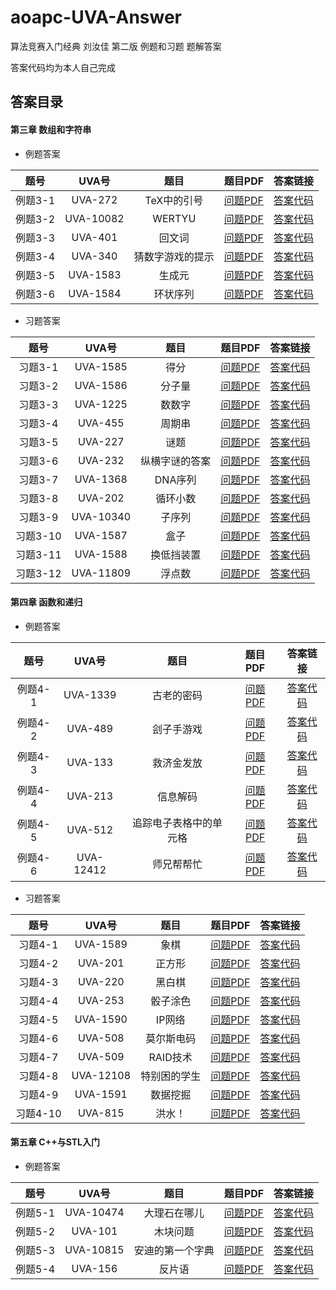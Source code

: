 # aoapc-UVA-Answer
算法竞赛入门经典 刘汝佳 第二版 例题和习题 题解答案

答案代码均为本人自己完成  

## 答案目录
#### 第三章 数组和字符串  
* 例题答案

| 题号 | UVA号 | 题目 | 题目PDF | 答案链接 | 
:---: | :---: | :---: | :---: | :---: 
| 例题3-1 | UVA-272 | TeX中的引号 | [问题PDF](Chapter-3/UVA-272.pdf) | [答案代码](Chapter-3/UVA-272.cpp) | 
| 例题3-2 | UVA-10082 | WERTYU | [问题PDF](Chapter-3/UVA-10082.pdf) | [答案代码](Chapter-3/UVA-10082.cpp) |
| 例题3-3 | UVA-401 | 回文词 | [问题PDF](Chapter-3/UVA-401.pdf) | [答案代码](Chapter-3/UVA-401.cpp) |
| 例题3-4 | UVA-340 | 猜数字游戏的提示 | [问题PDF](Chapter-3/UVA-340.pdf) | [答案代码](Chapter-3/UVA-340.cpp) |
| 例题3-5 | UVA-1583 | 生成元 | [问题PDF](Chapter-3/UVA-1583.pdf) | [答案代码](Chapter-3/UVA-1583.cpp) |
| 例题3-6 | UVA-1584 | 环状序列 | [问题PDF](Chapter-3/UVA-1584.pdf) | [答案代码](Chapter-3/UVA-1584.cpp) |

* 习题答案

| 题号 | UVA号 | 题目 | 题目PDF | 答案链接 | 
:---: | :---: | :---: | :---: | :---: 
| 习题3-1 | UVA-1585 | 得分 | [问题PDF](Chapter-3/UVA-1585.pdf) | [答案代码](Chapter-3/UVA-1585.cpp) |
| 习题3-2 | UVA-1586 | 分子量 | [问题PDF](Chapter-3/UVA-1586.pdf) | [答案代码](Chapter-3/UVA-1586.cpp) |
| 习题3-3 | UVA-1225 | 数数字 | [问题PDF](Chapter-3/UVA-1225.pdf) | [答案代码](Chapter-3/UVA-1225.cpp) |
| 习题3-4 | UVA-455 | 周期串 | [问题PDF](Chapter-3/UVA-455.pdf) | [答案代码](Chapter-3/UVA-455.cpp) |
| 习题3-5 | UVA-227 | 谜题 | [问题PDF](Chapter-3/UVA-227.pdf) | [答案代码](Chapter-3/UVA-227.cpp) |
| 习题3-6 | UVA-232 | 纵横字谜的答案 | [问题PDF](Chapter-3/UVA-232.pdf) | [答案代码](Chapter-3/UVA-232.cpp) |
| 习题3-7 | UVA-1368 | DNA序列 | [问题PDF](Chapter-3/UVA-1368.pdf) | [答案代码](Chapter-3/UVA-1368.cpp) |
| 习题3-8 | UVA-202 | 循环小数 | [问题PDF](Chapter-3/UVA-202.pdf) | [答案代码](Chapter-3/UVA-202.cpp) |
| 习题3-9 | UVA-10340 | 子序列 | [问题PDF](Chapter-3/UVA-10340.pdf) | [答案代码](Chapter-3/UVA-10340.cpp) |
| 习题3-10 | UVA-1587 | 盒子 | [问题PDF](Chapter-3/UVA-1587.pdf) | [答案代码](Chapter-3/UVA-1587.cpp) |
| 习题3-11 | UVA-1588 | 换低挡装置 | [问题PDF](Chapter-3/UVA-1588.pdf) | [答案代码](Chapter-3/UVA-1588.cpp) |
| 习题3-12 | UVA-11809 | 浮点数 | [问题PDF](Chapter-3/UVA-11809.pdf) |  [答案代码](Chapter-3/UVA-11809.cpp) |

#### 第四章 函数和递归  
* 例题答案

| 题号 | UVA号 | 题目 | 题目PDF | 答案链接 | 
:---: | :---: | :---: | :---: | :---: 
| 例题4-1 | UVA-1339 | 古老的密码 | [问题PDF](Chapter-4/UVA-1339.pdf) | [答案代码](Chapter-4/UVA-1339.cpp) |
| 例题4-2 | UVA-489 | 刽子手游戏 | [问题PDF](Chapter-4/UVA-489.pdf) | [答案代码](Chapter-4/UVA-489.cpp) |
| 例题4-3 | UVA-133 | 救济金发放 | [问题PDF](Chapter-4/UVA-133.pdf) | [答案代码](Chapter-4/UVA-133.cpp) |
| 例题4-4 | UVA-213 | 信息解码 | [问题PDF](Chapter-4/UVA-213.pdf) | [答案代码](Chapter-4/UVA-213.cpp) |
| 例题4-5 | UVA-512 | 追踪电子表格中的单元格 | [问题PDF](Chapter-4/UVA-512.pdf) | [答案代码](Chapter-4/UVA-512.cpp) |
| 例题4-6 | UVA-12412 | 师兄帮帮忙 | [问题PDF](Chapter-4/UVA-12412.pdf) | [答案代码](Chapter-4/UVA-12412.cpp) |

* 习题答案

| 题号 | UVA号 | 题目 | 题目PDF | 答案链接 | 
:---: | :---: | :---: | :---: | :---: 
| 习题4-1 | UVA-1589 | 象棋 | [问题PDF](Chapter-4/UVA-1589.pdf) | [答案代码](Chapter-4/UVA-1589.cpp) |
| 习题4-2 | UVA-201 | 正方形 | [问题PDF](Chapter-4/UVA-201.pdf) | [答案代码](Chapter-4/UVA-201.cpp) |
| 习题4-3 | UVA-220 | 黑白棋 | [问题PDF](Chapter-4/UVA-220.pdf) | [答案代码](Chapter-4/UVA-220.cpp) |
| 习题4-4 | UVA-253 | 骰子涂色 | [问题PDF](Chapter-4/UVA-253.pdf) | [答案代码](Chapter-4/UVA-253.cpp) |
| 习题4-5 | UVA-1590 | IP网络 | [问题PDF](Chapter-4/UVA-1590.pdf) | [答案代码](Chapter-4/UVA-1590.cpp) |
| 习题4-6 | UVA-508 | 莫尔斯电码 | [问题PDF](Chapter-4/UVA-508.pdf) | [答案代码](Chapter-4/UVA-508.cpp) |
| 习题4-7 | UVA-509 | RAID技术 | [问题PDF](Chapter-4/UVA-509.pdf) | [答案代码](Chapter-4/UVA-509.cpp) |
| 习题4-8 | UVA-12108 | 特别困的学生 | [问题PDF](Chapter-4/UVA-12108.pdf) | [答案代码](Chapter-4/UVA-12108.cpp) |
| 习题4-9 | UVA-1591 | 数据挖掘 | [问题PDF](Chapter-4/UVA-1591.pdf) | [答案代码](Chapter-4/UVA-1591.cpp) |
| 习题4-10 | UVA-815 | 洪水！ | [问题PDF](Chapter-4/UVA-815.pdf) | [答案代码](Chapter-4/UVA-815.cpp) |

#### 第五章 C++与STL入门  
* 例题答案

| 题号 | UVA号 | 题目 | 题目PDF | 答案链接 | 
:---: | :---: | :---: | :---: | :---: 
| 例题5-1 | UVA-10474 | 大理石在哪儿 | [问题PDF](Chapter-5/UVA-10474.pdf) | [答案代码](Chapter-5/UVA-10474.cpp) |
| 例题5-2 | UVA-101 | 木块问题 | [问题PDF](Chapter-5/UVA-101.pdf) | [答案代码](Chapter-5/UVA-101.cpp) |
| 例题5-3 | UVA-10815 | 安迪的第一个字典 | [问题PDF](Chapter-5/UVA-10815.pdf) | [答案代码](Chapter-5/UVA-10815.cpp) |
| 例题5-4 | UVA-156 | 反片语 | [问题PDF](Chapter-5/UVA-156.pdf) | [答案代码](Chapter-5/UVA-156.cpp) |